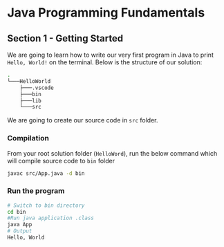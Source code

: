 # Java Programming Fundamentals

## Section 1 - Getting Started

We are going to learn how to write our very first program in Java to print `Hello, World!` on the terminal.
Below is the structure of our solution:

```bash
.
└───HelloWorld
    ├───.vscode
    ├───bin
    ├───lib
    └───src
```

We are going to create our source code in `src` folder.

### Compilation

From your root solution folder (`HelloWord`), run the below command which will compile source code to `bin` folder

```bash
javac src/App.java -d bin
```

### Run the program

```bash
# Switch to bin directory
cd bin
#Run java application .class
java App
# Output
Hello, World
```
